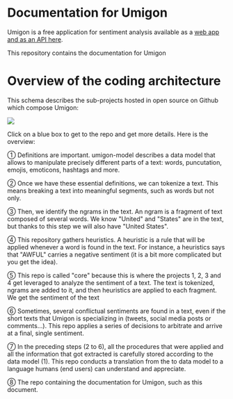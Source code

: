 # Documentation for Umigon

Umigon is a free application for sentiment analysis available as a [web app and as an API here](https://nocodefunctions.com/umigon/sentiment_analysis_tool.html).

This repository contains the documentation for Umigon

# Overview of the coding architecture

This schema describes the sub-projects hosted in open source on Github which compose Umigon:

<img src="https://docs.google.com/drawings/d/e/2PACX-1vQDDpnqjIxHu0u0_Xu0ozKdANNlYBLvdIVEy3ESIoQU8lBpswpZQmR1uVzP6QKERl8L0_N0nVnhPXYw/pub?w=627&amp;h=465">

Click on a blue box to get to the repo and get more details. Here is the overview:

① Definitions are important. umigon-model describes a data model that allows to manipulate precisely different parts of a text: words, puncutation, emojis, emoticons, hashtags and more.

 ② Once we have these essential definitions, we can tokenize a text. This means breaking a text into meaningful segments, such as words but not only.

 ③ Then, we identify the ngrams in the text. An ngram is a fragment of text composed of several words. We know "United" and "States" are in the text, but thanks to this step we will also have "United States".

 ④ This repository gathers heuristics. A heuristic is a rule that will be applied whenever a word is found in the text. For instance, a heuristics says that "AWFUL" carries a negative sentiment (it is a bit more complicated but you get the idea).

 ⑤ This repo is called "core" because this is where the projects 1, 2, 3 and 4 get leveraged to analyze the sentiment of a text. The text is tokenized, ngrams are added to it, and then heuristics are applied to each fragment. We get the sentiment of the text

 ⑥ Sometimes, several conflictual sentiments are found in a text, even if the short texts that Umigon is specializing in (tweets, social media posts or comments...). This repo applies a series of decisions to arbitrate and arrive at a final, single sentiment.

 ⑦ In the preceding steps (2 to 6), all the  procedures that were applied and all the information that got extracted is carefully stored according to the data model (1). This repo conducts a translation from the to data model to a language humans (end users) can understand and appreciate.

⑧ The repo containing the documentation for Umigon, such as this document.
